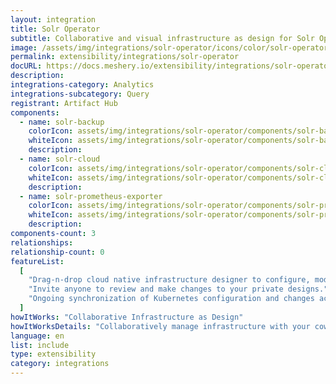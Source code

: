 ```yaml
---
layout: integration
title: Solr Operator
subtitle: Collaborative and visual infrastructure as design for Solr Operator
image: /assets/img/integrations/solr-operator/icons/color/solr-operator-color.svg
permalink: extensibility/integrations/solr-operator
docURL: https://docs.meshery.io/extensibility/integrations/solr-operator
description:
integrations-category: Analytics
integrations-subcategory: Query
registrant: Artifact Hub
components:
  - name: solr-backup
    colorIcon: assets/img/integrations/solr-operator/components/solr-backup/icons/color/solr-backup-color.svg
    whiteIcon: assets/img/integrations/solr-operator/components/solr-backup/icons/white/solr-backup-white.svg
    description:
  - name: solr-cloud
    colorIcon: assets/img/integrations/solr-operator/components/solr-cloud/icons/color/solr-cloud-color.svg
    whiteIcon: assets/img/integrations/solr-operator/components/solr-cloud/icons/white/solr-cloud-white.svg
    description:
  - name: solr-prometheus-exporter
    colorIcon: assets/img/integrations/solr-operator/components/solr-prometheus-exporter/icons/color/solr-prometheus-exporter-color.svg
    whiteIcon: assets/img/integrations/solr-operator/components/solr-prometheus-exporter/icons/white/solr-prometheus-exporter-white.svg
    description:
components-count: 3
relationships:
relationship-count: 0
featureList:
  [
    "Drag-n-drop cloud native infrastructure designer to configure, model, and deploy your workloads.",
    "Invite anyone to review and make changes to your private designs.",
    "Ongoing synchronization of Kubernetes configuration and changes across any number of clusters.",
  ]
howItWorks: "Collaborative Infrastructure as Design"
howItWorksDetails: "Collaboratively manage infrastructure with your coworkers synchronously sharing the same designs."
language: en
list: include
type: extensibility
category: integrations
---
```

